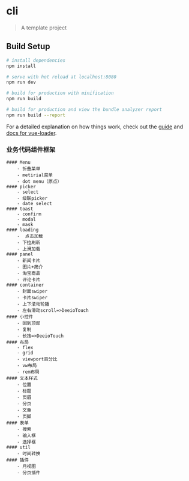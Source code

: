 # cli

> A template project

## Build Setup

``` bash
# install dependencies
npm install

# serve with hot reload at localhost:8080
npm run dev

# build for production with minification
npm run build

# build for production and view the bundle analyzer report
npm run build --report
```

For a detailed explanation on how things work, check out the [guide](http://vuejs-templates.github.io/webpack/) and [docs for vue-loader](http://vuejs.github.io/vue-loader).

### 业务代码组件框架
	#### Menu
		- 折叠菜单
		- metirial菜单
		- dot menu（原点）
	#### picker
		- select
		- 级联picker
		- date select
	#### toast
		- confirm
		- modal
		- mask
	#### loading
		-  点击加载
		- 下拉刷新
		- 上滑加载
	#### panel
		- 新闻卡片
		- 图片+简介
		- 淘宝商品
		- 评论卡片
	#### container
		- 封面swiper
		- 卡片swiper
		- 上下滚动轮播
		- 左右滑动scroll=>DeeioTouch
	#### 小控件
		- 回到顶部
		- 复制
		- 长按=>DeeioTouch
	#### 布局
		- flex
		- grid
		- viewport百分比
		- vw布局
		- rem布局
	#### 文本样式
		- 位置
		- 标题
		- 页眉
		- 分页
		- 文章
		- 页脚
	#### 表单
		- 搜索
		- 输入框
		- 选择框
	#### util
		- 时间转换
	#### 插件
		- 月视图
		- 分页插件
